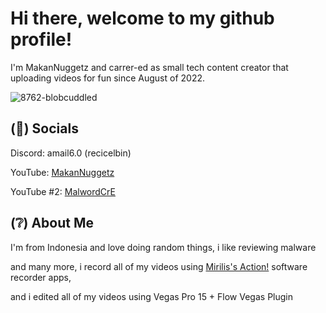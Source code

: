 # Hi there, welcome to my github profile!
I'm MakanNuggetz and carrer-ed as small tech content creator that
uploading videos for fun since August of 2022.

![8762-blobcuddled](https://github.com/MakanNuggetz/MakanNuggetz/assets/120482486/5f19b7bd-5920-4009-96aa-a7625779ea22)


## (📧) Socials
Discord: amail6.0 (recicelbin)

YouTube: [MakanNuggetz](https://youtube.com/@aMail10)

YouTube #2: [MalwordCrE](https://youtube.com/@makan2ndacc)

## (❔) About Me
I'm from Indonesia and love doing random things, i like reviewing malware

and many more, i record all of my videos using [Mirilis's Action!](https://mirillis.com/en/products/action.html) software recorder apps,

and i edited all of my videos using Vegas Pro 15 + Flow Vegas Plugin
